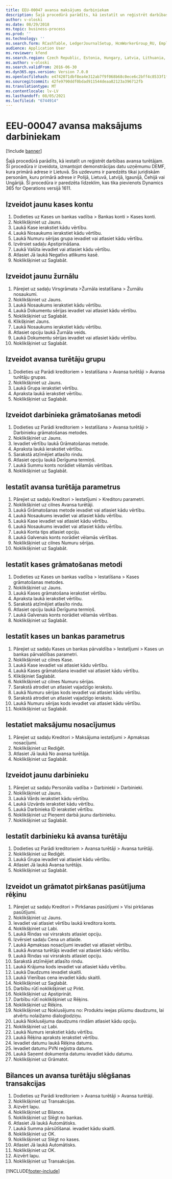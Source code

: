 ```yaml
---
title: EEU-00047 avansa maksājums darbiniekam
description: Šajā procedūrā parādīts, kā iestatīt un reģistrēt darbības avansa turētājam.
author: v-oloski
ms.date: 08/29/2018
ms.topic: business-process
ms.prod: ''
ms.technology: ''
ms.search.form: RCashTable, LedgerJournalSetup, HcmWorkerGroup_RU, EmplPosting_RU, VendParameters, RCashPosting, BankParameters, PaymTerm, HcmWorker, HcmWorkerNewWorker, HcmWorkerAdvHolderTableListPage_RU, HcmWorkerAdvHolderTable_RU, PurchTable, PurchCreateOrder, HcmAdvHolderLookup_RU, InventItemIdLookupPurchase, VendEditInvoice, VendEditInvoiceDefaultQuantityForLinesDropDialog, EmplTrans_RU, EmplBalance_RU
audience: Application User
ms.reviewer: kfend
ms.search.region: Czech Republic, Estonia, Hungary, Latvia, Lithuania, Poland, Russia
ms.author: v-oloski
ms.search.validFrom: 2016-06-30
ms.dyn365.ops.version: Version 7.0.0
ms.openlocfilehash: e4742071dbf8ea4e312ab7f9f068b68c0ece6c2bff4c8533f1fdbb904c26b0dd
ms.sourcegitcommit: 42fe9790ddf0bdad911544deaa82123a396712fb
ms.translationtype: MT
ms.contentlocale: lv-LV
ms.lasthandoff: 08/05/2021
ms.locfileid: "6744914"
---
```

# <a name="eeu-00047-advance-payment-to-employee"></a>EEU-00047 avansa maksājums darbiniekam

[!include [banner](../../includes/banner.md)]

Šajā procedūrā parādīts, kā iestatīt un reģistrēt darbības avansa turētājam. Šī procedūra ir izveidota, izmantojot demonstrācijas datu uzņēmumu DEMF, kura primārā adrese ir Lietuvā. Šis uzdevums ir paredzēts tikai juridiskām personām, kuru primārā adrese ir Polijā, Lietuvā, Latvijā, Igaunijā, Čehijā vai Ungārijā. Šī procedūra ir paredzēta līdzeklim, kas tika pievienots Dynamics 365 for Operations versijā 1611.


## <a name="create-a-new-cash-account"></a>Izveidot jaunu kases kontu
1. Dodieties uz Kases un bankas vadība > Bankas konti > Kases konti.
2. Noklikšķiniet uz Jauns.
3. Laukā Kase ierakstiet kādu vērtību.
4. Laukā Nosaukums ierakstiet kādu vērtību.
5. Laukā Numuru sērijas grupa ievadiet vai atlasiet kādu vērtību.
6. Izvērsiet sadaļu Apstiprināšana.
7. Laukā Valūta ievadiet vai atlasiet kādu vērtību.
8. Atlasiet Jā laukā Negatīvs atlikums kasē.
9. Noklikšķiniet uz Saglabāt.

## <a name="create-a-new-journal"></a>Izveidot jaunu žurnālu
1. Pārejiet uz sadaļu Virsgrāmata >Žurnāla iestatīšana > Žurnālu nosaukumi.
2. Noklikšķiniet uz Jauns.
3. Laukā Nosaukums ierakstiet kādu vērtību.
4. Laukā Dokumentu sērijas ievadiet vai atlasiet kādu vērtību.
5. Noklikšķiniet uz Saglabāt.
6. Klikšķiniet Jauns.
7. Laukā Nosaukums ierakstiet kādu vērtību.
8. Atlasiet opciju laukā Žurnāla veids.
9. Laukā Dokumentu sērijas ievadiet vai atlasiet kādu vērtību.
10. Noklikšķiniet uz Saglabāt.

## <a name="create-an-advance-holder-group"></a>Izveidot avansa turētāju grupu
1. Dodieties uz Parādi kreditoriem > Iestatīšana > Avansa turētāji > Avansa turētāju grupas.
2. Noklikšķiniet uz Jauns.
3. Laukā Grupa ierakstiet vērtību.
4. Apraksta laukā ierakstiet vērtību.
5. Noklikšķiniet uz Saglabāt.

## <a name="create-an-employee-posting-profile"></a>Izveidot darbinieka grāmatošanas metodi
1. Dodieties uz Parādi kreditoriem > Iestatīšana > Avansa turētāji > Darbinieku grāmatošanas metodes.
2. Noklikšķiniet uz Jauns.
3. Ievadiet vērtību laukā Grāmatošanas metode.
4. Apraksta laukā ierakstiet vērtību.
5. Sarakstā atzīmējiet atlasīto rindu.
6. Atlasiet opciju laukā Derīguma termiņš.
7. Laukā Summu konts norādiet vēlamās vērtības.
8. Noklikšķiniet uz Saglabāt.

## <a name="set-up-advance-holder-parameters"></a>Iestatīt avansa turētāja parametrus
1. Pārejiet uz sadaļu Kreditori > Iestatījumi > Kreditoru parametri.
2. Noklikšķiniet uz cilnes Avansa turētāji.
3. Laukā Grāmatošanas metode ievadiet vai atlasiet kādu vērtību.
4. Laukā Nosaukums ievadiet vai atlasiet kādu vērtību.
5. Laukā Kase ievadiet vai atlasiet kādu vērtību.
6. Laukā Nosaukums ievadiet vai atlasiet kādu vērtību.
7. Laukā Konta tips atlasiet opciju.
8. Laukā Galvenais konts norādiet vēlamās vērtības.
9. Noklikšķiniet uz cilnes Numuru sērijas.
10. Noklikšķiniet uz Saglabāt.

## <a name="set-up-a-cash-posting-profile"></a>Iestatīt kases grāmatošanas metodi
1. Dodieties uz Kases un bankas vadība > Iestatīšana > Kases grāmatošanas metodes.
2. Noklikšķiniet uz Jauns.
3. Laukā Kases grāmatošana ierakstiet vērtību.
4. Apraksta laukā ierakstiet vērtību.
5. Sarakstā atzīmējiet atlasīto rindu.
6. Atlasiet opciju laukā Derīguma termiņš.
7. Laukā Galvenais konts norādiet vēlamās vērtības.
8. Noklikšķiniet uz Saglabāt.

## <a name="set-up-cash-and-bank-parameters"></a>Iestatīt kases un bankas parametrus
1. Pārejiet uz sadaļu Kases un bankas pārvaldība > Iestatījumi > Kases un bankas pārvaldības parametri.
2. Noklikšķiniet uz cilnes Kase.
3. Laukā Kase ievadiet vai atlasiet kādu vērtību.
4. Laukā Kases grāmatošana ievadiet vai atlasiet kādu vērtību.
5. Klikšķiniet Saglabāt.
6. Noklikšķiniet uz cilnes Numuru sērijas.
7. Sarakstā atrodiet un atlasiet vajadzīgo ierakstu.
8. Laukā Numuru sērijas kods ievadiet vai atlasiet kādu vērtību.
9. Sarakstā atrodiet un atlasiet vajadzīgo ierakstu.
10. Laukā Numuru sērijas kods ievadiet vai atlasiet kādu vērtību.
11. Noklikšķiniet uz Saglabāt.

## <a name="set-up-terms-of-payment"></a>Iestatiet maksājumu nosacījumus
1. Pārejiet uz sadaļu Kreditori > Maksājuma iestatījumi > Apmaksas nosacījumi.
2. Noklikšķiniet uz Rediģēt.
3. Atlasiet Jā laukā No avansa turētāja.
4. Noklikšķiniet uz Saglabāt.

## <a name="create-a-new-worker"></a>Izveidot jaunu darbinieku
1. Pārejiet uz sadaļu Personāla vadība > Darbinieki > Darbinieki.
2. Noklikšķiniet uz Jauns.
3. Laukā Vārds ierakstiet kādu vērtību.
4. Laukā Uzvārds ierakstiet kādu vērtību.
5. Laukā Darbinieka ID ierakstiet vērtību.
6. Noklikšķiniet uz Pieņemt darbā jaunu darbinieku.
7. Noklikšķiniet uz Saglabāt.

## <a name="set-up-a-worker-as-an-advance-holder"></a>Iestatīt darbinieku kā avansa turētāju
1. Dodieties uz Parādi kreditoriem > Avansa turētāji > Avansa turētāji.
2. Noklikšķiniet uz Rediģēt.
3. Laukā Grupa ievadiet vai atlasiet kādu vērtību.
4. Atlasiet Jā laukā Avansa turētājs.
5. Noklikšķiniet uz Saglabāt.

## <a name="create-and-post-a-purchase-order-invoice"></a>Izveidot un grāmatot pirkšanas pasūtījuma rēķinu
1. Pārejiet uz sadaļu Kreditori > Pirkšanas pasūtījumi > Visi pirkšanas pasūtījumi.
2. Noklikšķiniet uz Jauns.
3. Ievadiet vai atlasiet vērtību laukā kreditora konts.
4. Noklikšķiniet uz Labi.
5. Laukā Rindas vai virsraksts atlasiet opciju.
6. Izvērsiet sadaļu Cena un atlaide.
7. Laukā Apmaksas nosacījumi ievadiet vai atlasiet vērtību.
8. Laukā Avansa turētājs ievadiet vai atlasiet kādu vērtību.
9. Laukā Rindas vai virsraksts atlasiet opciju.
10. Sarakstā atzīmējiet atlasīto rindu.
11. Laukā Krājuma kods ievadiet vai atlasiet kādu vērtību.
12. Laukā Daudzums ievadiet skaitli.
13. Laukā Vienības cena ievadiet kādu skaitli.
14. Noklikšķiniet uz Saglabāt.
15. Darbību rūtī noklikšķiniet uz Pirkt.
16. Noklikšķiniet uz Apstiprināt.
17. Darbību rūtī noklikšķiniet uz Rēķins.
18. Noklikšķiniet uz Rēķins.
19. Noklikšķiniet uz Noklusējums no: Produktu ieejas plūsmu daudzums, lai atvērtu nolaižamo dialoglodziņu.
20. Laukā Noklusējuma daudzums rindām atlasiet kādu opciju.
21. Noklikšķiniet uz Labi.
22. Laukā Numurs ierakstiet kādu vērtību.
23. Laukā Rēķina apraksts ierakstiet vērtību.
24. Ievadiet datumu laukā Rēķina datums.
25. Ievadiet datumu PVN reģistra datums.
26. Laukā Saņemt dokumenta datumu ievadiet kādu datumu.
27. Noklikšķiniet uz Grāmatot.

## <a name="balance-and-close-advance-holders-transactions"></a>Bilances un avansa turētāju slēgšanas transakcijas
1. Dodieties uz Parādi kreditoriem > Avansa turētāji > Avansa turētāji.
2. Noklikšķiniet uz Transakcijas.
3. Aizvērt lapu.
4. Noklikšķiniet uz Bilance.
5. Noklikšķiniet uz Slēgt no bankas.
6. Atlasiet Jā laukā Automātisks.
7. Laukā Summa pārsūtīšanai. ievadiet kādu skaitli.
8. Noklikšķiniet uz OK.
9. Noklikšķiniet uz Slēgt no kases.
10. Atlasiet Jā laukā Automātisks.
11. Noklikšķiniet uz OK.
12. Aizvērt lapu.
13. Noklikšķiniet uz Transakcijas.



[!INCLUDE[footer-include](../../../includes/footer-banner.md)]